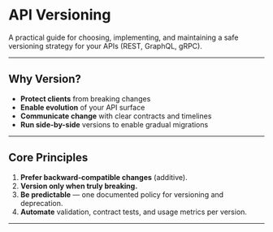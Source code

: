 # API Versioning

A practical guide for choosing, implementing, and maintaining a safe versioning strategy for your APIs (REST, GraphQL, gRPC).

---

## Why Version?

- **Protect clients** from breaking changes  
- **Enable evolution** of your API surface  
- **Communicate change** with clear contracts and timelines  
- **Run side-by-side** versions to enable gradual migrations  

---

## Core Principles

1. **Prefer backward-compatible changes** (additive).  
2. **Version only when truly breaking.**  
3. **Be predictable** — one documented policy for versioning and deprecation.  
4. **Automate** validation, contract tests, and usage metrics per version.  

---

